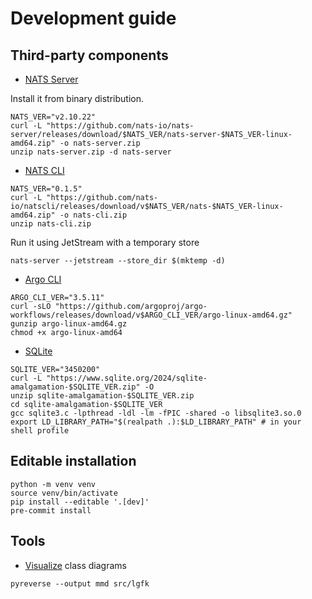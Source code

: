 # Development guide

## Third-party components

* [NATS Server](https://docs.nats.io/)

Install it from binary distribution.

```console
NATS_VER="v2.10.22"
curl -L "https://github.com/nats-io/nats-server/releases/download/$NATS_VER/nats-server-$NATS_VER-linux-amd64.zip" -o nats-server.zip
unzip nats-server.zip -d nats-server
```

* [NATS CLI](https://docs.nats.io/using-nats/nats-tools/nats_cli)

```console
NATS_VER="0.1.5"
curl -L "https://github.com/nats-io/natscli/releases/download/v$NATS_VER/nats-$NATS_VER-linux-amd64.zip" -o nats-cli.zip
unzip nats-cli.zip
```

Run it using JetStream with a temporary store

```console
nats-server --jetstream --store_dir $(mktemp -d)
```

* [Argo CLI](https://argo-workflows.readthedocs.io/en/latest/walk-through/argo-cli/)

```console
ARGO_CLI_VER="3.5.11"
curl -sLO "https://github.com/argoproj/argo-workflows/releases/download/v$ARGO_CLI_VER/argo-linux-amd64.gz"
gunzip argo-linux-amd64.gz
chmod +x argo-linux-amd64
```

* [SQLite](https://www.sqlite.org/index.html)

```console
SQLITE_VER="3450200"
curl -L "https://www.sqlite.org/2024/sqlite-amalgamation-$SQLITE_VER.zip" -O
unzip sqlite-amalgamation-$SQLITE_VER.zip
cd sqlite-amalgamation-$SQLITE_VER
gcc sqlite3.c -lpthread -ldl -lm -fPIC -shared -o libsqlite3.so.0
export LD_LIBRARY_PATH="$(realpath .):$LD_LIBRARY_PATH" # in your shell profile
```

## Editable installation

```console
python -m venv venv
source venv/bin/activate
pip install --editable '.[dev]'
pre-commit install
```

## Tools

* [Visualize](https://mermaid.live) class diagrams

```console
pyreverse --output mmd src/lgfk
```
